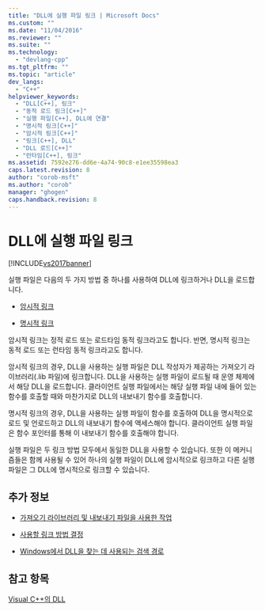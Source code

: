 ```yaml
---
title: "DLL에 실행 파일 링크 | Microsoft Docs"
ms.custom: ""
ms.date: "11/04/2016"
ms.reviewer: ""
ms.suite: ""
ms.technology: 
  - "devlang-cpp"
ms.tgt_pltfrm: ""
ms.topic: "article"
dev_langs: 
  - "C++"
helpviewer_keywords: 
  - "DLL[C++], 링크"
  - "동적 로드 링크[C++]"
  - "실행 파일[C++], DLL에 연결"
  - "명시적 링크[C++]"
  - "암시적 링크[C++]"
  - "링크[C++], DLL"
  - "DLL 로드[C++]"
  - "런타임[C++], 링크"
ms.assetid: 7592e276-dd6e-4a74-90c8-e1ee35598ea3
caps.latest.revision: 8
author: "corob-msft"
ms.author: "corob"
manager: "ghogen"
caps.handback.revision: 8
---
```

# DLL에 실행 파일 링크
[!INCLUDE[vs2017banner](../assembler/inline/includes/vs2017banner.md)]

실행 파일은 다음의 두 가지 방법 중 하나를 사용하여 DLL에 링크하거나 DLL을 로드합니다.  
  
-   [암시적 링크](../build/linking-implicitly.md)  
  
-   [명시적 링크](../build/linking-explicitly.md)  
  
 암시적 링크는 정적 로드 또는 로드타임 동적 링크라고도 합니다.  반면, 명시적 링크는 동적 로드 또는 런타임 동적 링크라고도 합니다.  
  
 암시적 링크의 경우, DLL을 사용하는 실행 파일은 DLL 작성자가 제공하는 가져오기 라이브러리\(.lib 파일\)에 링크합니다.  DLL을 사용하는 실행 파일이 로드될 때 운영 체제에서 해당 DLL을 로드합니다.  클라이언트 실행 파일에서는 해당 실행 파일 내에 들어 있는 함수를 호출할 때와 마찬가지로 DLL의 내보내기 함수를 호출합니다.  
  
 명시적 링크의 경우, DLL을 사용하는 실행 파일이 함수를 호출하여 DLL을 명시적으로 로드 및 언로드하고 DLL의 내보내기 함수에 액세스해야 합니다.  클라이언트 실행 파일은 함수 포인터를 통해 이 내보내기 함수를 호출해야 합니다.  
  
 실행 파일은 두 링크 방법 모두에서 동일한 DLL을 사용할 수 있습니다.  또한 이 메커니즘들은 함께 사용될 수 있어 하나의 실행 파일이 DLL에 암시적으로 링크하고 다른 실행 파일은 그 DLL에 명시적으로 링크할 수 있습니다.  
  
## 추가 정보  
  
-   [가져오기 라이브러리 및 내보내기 파일을 사용한 작업](../build/reference/working-with-import-libraries-and-export-files.md)  
  
-   [사용할 링크 방법 결정](../build/determining-which-linking-method-to-use.md)  
  
-   [Windows에서 DLL을 찾는 데 사용되는 검색 경로](../build/search-path-used-by-windows-to-locate-a-dll.md)  
  
## 참고 항목  
 [Visual C\+\+의 DLL](../build/dlls-in-visual-cpp.md)